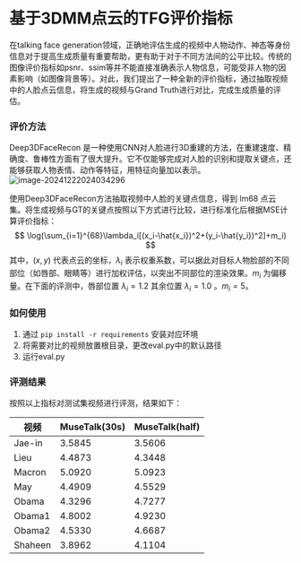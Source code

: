 # 基于3DMM点云的TFG评价指标

在talking face generation领域，正确地评估生成的视频中人物动作、神态等身份信息对于提高生成质量有重要帮助，更有助于对于不同方法间的公平比较。传统的图像评价指标如psnr、ssim等并不能直接准确表示人物信息，可能受非人物的因素影响（如图像背景等）。对此，我们提出了一种全新的评价指标，通过抽取视频中的人脸点云信息，将生成的视频与Grand Truth进行对比，完成生成质量的评估。

###  评价方法

Deep3DFaceRecon 是一种使用CNN对人脸进行3D重建的方法，在重建速度、精确度、鲁棒性方面有了很大提升。它不仅能够完成对人脸的识别和提取关键点，还能够获取人物表情、动作等特征，用特征向量加以表示。![image-20241222024034296](C:\Users\14879\AppData\Roaming\Typora\typora-user-images\image-20241222024034296.png)

使用Deep3DFaceRecon方法抽取视频中人脸的关键点信息，得到  lm68 点云集。将生成视频与GT的关键点按照以下方式进行比较，进行标准化后根据MSE计算评价指标：
$$
\log(\sum_{i=1}^{68}\lambda_i[(x_i-\hat{x_i})^2+(y_i-\hat{y_i})^2]+m_i)
$$
其中，$(x,y)$ 代表点云的坐标，$\lambda_i$ 表示权重系数，可以据此对目标人物脸部的不同部位（如唇部、眼睛等）进行加权评估，以突出不同部位的渲染效果。$m_i$ 为偏移量。在下面的评测中，唇部位置 $\lambda _i=1.2$ 其余位置 $\lambda _i =1.0$ 。$m_i = 5$。

### 如何使用

1. 通过 ``pip install -r requirements`` 安装对应环境
2. 将需要对比的视频放置根目录，更改eval.py中的默认路径
3. 运行eval.py

### 评测结果

按照以上指标对测试集视频进行评测，结果如下：

| 视频    | MuseTalk(30s) | MuseTalk(half) |
| ------- | ------------- | -------------- |
| Jae-in  | 3.5845        | 3.5606         |
| Lieu    | 4.4873        | 4.3448         |
| Macron  | 5.0920        | 5.0923         |
| May     | 4.4909        | 4.5529         |
| Obama   | 4.3296        | 4.7277         |
| Obama1  | 4.8002        | 4.9230         |
| Obama2  | 4.5330        | 4.6687         |
| Shaheen | 3.8962        | 4.1104         |

